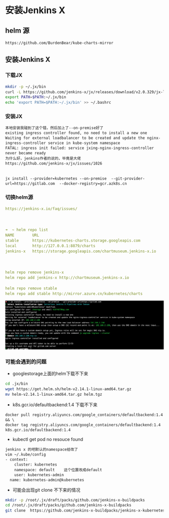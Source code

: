 # 安装Jenkins X

## helm 源
```
https://github.com/BurdenBear/kube-charts-mirror
```

## 安装Jenkins X

### 下载JX
```bash
mkdir -p ~/.jx/bin
curl -L https://github.com/jenkins-x/jx/releases/download/v2.0.329/jx-linux-amd64.tar.gz | tar xzv -C ~/.jx/bin
export PATH=$PATH:~/.jx/bin
echo 'export PATH=$PATH:~/.jx/bin' >> ~/.bashrc

```

### 安装JX
```
本地安装我碰到了这个错，然后加上了--on-premise好了
existing ingress controller found, no need to install a new one
Waiting for external loadbalancer to be created and update the nginx-ingress-controller service in kube-system namespace
FATAL: ingress init failed: service jxing-nginx-ingress-controller never became ready
为什么好，jenkins作者的说的，毕竟是大佬
https://github.com/jenkins-x/jx/issues/1026


jx install --provider=kubernetes --on-premise  --git-provider-url=https://gitlab.com  --docker-registry=gcr.azk8s.cn
```

### 切换helm源
```yaml
https://jenkins-x.io/faq/issues/



➜  ~ helm repo list
NAME     	URL
stable   	https://kubernetes-charts.storage.googleapis.com
local    	http://127.0.0.1:8879/charts
jenkins-x	https://storage.googleapis.com/chartmuseum.jenkins-x.io



helm repo remove jenkins-x 
helm repo add jenkins-x	http://chartmuseum.jenkins-x.io

helm repo remove stable 
helm repo add stable http://mirror.azure.cn/kubernetes/charts
```


![](../media/20190701161121.jpg)

### 可能会遇到的问题

* googlestorage上面的helm下载不下来
```bash
cd .jx/bin
wget https://get.helm.sh/helm-v2.14.1-linux-amd64.tar.gz
mv helm-v2.14.1-linux-amd64.tar.gz helm.tgz
```

* k8s.gcr.io/defaultbackend:1.4 下载不下来

```
docker pull registry.aliyuncs.com/google_containers/defaultbackend:1.4 && \
docker tag registry.aliyuncs.com/google_containers/defaultbackend:1.4 k8s.gcr.io/defaultbackend:1.4
```

* kubectl get pod no resouce found

```
jenkins x 的吧默认的namespace给改了
vim ~/.kube/config
- context:
    cluster: kubernetes
    namespace: default    这个位置改成default
    user: kubernetes-admin
  name: kubernetes-admin@kubernetes
```

* 可能会出现git clone 不下来的情况
```bash
mkdir -p /root/.jx/draft/packs/github.com/jenkins-x-buildpacks
cd /root/.jx/draft/packs/github.com/jenkins-x-buildpacks
git clone  https://github.com/jenkins-x-buildpacks/jenkins-x-kubernetes.git
```

